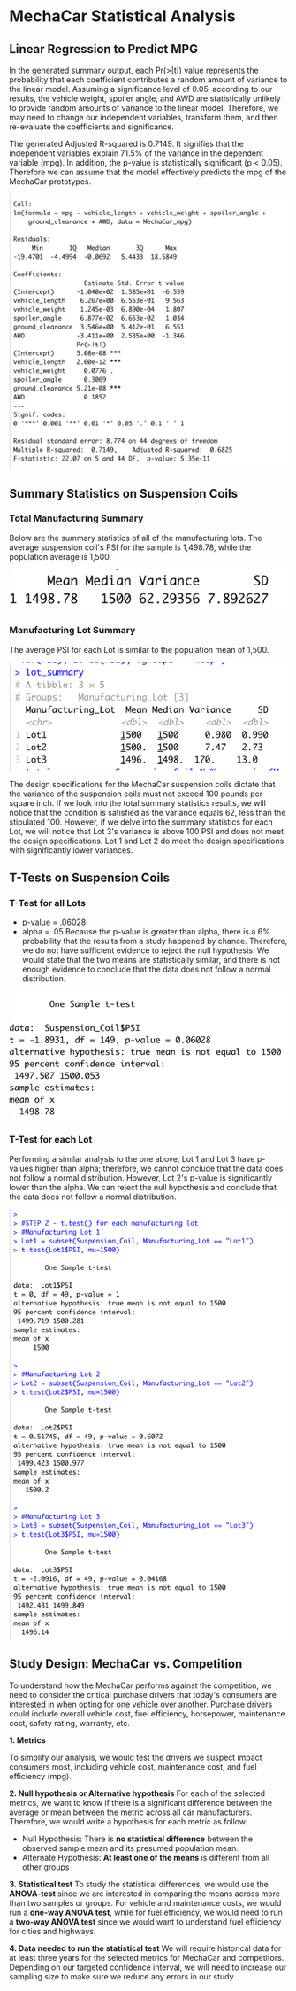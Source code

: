 # MechaCar Statistical Analysis
## Linear Regression to Predict MPG
In the generated summary output, each Pr(>|t|) value represents the probability that each coefficient contributes a random amount of variance to the linear model. Assuming a significance level of 0.05, according to our results, the vehicle weight, spoiler angle, and AWD are statistically unlikely to provide random amounts of variance to the linear model. Therefore, we may need to change our independent variables, transform them, and then re-evaluate the coefficients and significance.

The generated Adjusted R-squared is 0.7149. It signifies that the independent variables explain 71.5% of the variance in the dependent variable (mpg). In addition, the p-value is statistically significant (p < 0.05). Therefore we can assume that the model effectively predicts the mpg of the MechaCar prototypes.

![Linear Regression](https://github.com/msevillano89/MechaCar_Statistical_Analysis/blob/main/Images/Screen%20Shot%202022-08-19%20at%209.29.45%20PM.png)

## Summary Statistics on Suspension Coils
### Total Manufacturing Summary
Below are the summary statistics of all of the manufacturing lots. The average suspension coil's PSI for the sample is 1,498.78, while the population average is 1,500.

![Lot Summary](https://github.com/msevillano89/MechaCar_Statistical_Analysis/blob/main/Images/Screen%20Shot%202022-08-19%20at%2010.53.56%20PM.png)

### Manufacturing Lot Summary
The average PSI for each Lot is similar to the population mean of 1,500.

![Per Lot Summary](https://github.com/msevillano89/MechaCar_Statistical_Analysis/blob/main/Images/Screen%20Shot%202022-08-19%20at%2010.53.39%20PM.png)

The design specifications for the MechaCar suspension coils dictate that the variance of the suspension coils must not exceed 100 pounds per square inch. If we look into the total summary statistics results, we will notice that the condition is satisfied as the variance equals 62, less than the stipulated 100. However, if we delve into the summary statistics for each Lot, we will notice that Lot 3's variance is above 100 PSI and does not meet the design specifications. Lot 1 and Lot 2 do meet the design specifications with significantly lower variances. 

## T-Tests on Suspension Coils
### T-Test for all Lots
- p-value = .06028
- alpha = .05
Because the p-value is greater than alpha, there is a 6% probability that the results from a study happened by chance. Therefore, we do not have sufficient evidence to reject the null hypothesis. We would state that the two means are statistically similar, and there is not enough evidence to conclude that the data does not follow a normal distribution.

![T-test total](https://github.com/msevillano89/MechaCar_Statistical_Analysis/blob/main/Images/Screen%20Shot%202022-08-20%20at%202.20.54%20PM.png)

### T-Test for each Lot
Performing a similar analysis to the one above, Lot 1 and Lot 3 have p-values higher than alpha; therefore, we cannot conclude that the data does not follow a normal distribution. However, Lot 2's p-value is significantly lower than the alpha. We can reject the null hypothesis and conclude that the data does not follow a normal distribution.

![Each lot](https://github.com/msevillano89/MechaCar_Statistical_Analysis/blob/main/Images/Screen%20Shot%202022-08-20%20at%202.27.13%20PM.png)

## Study Design: MechaCar vs. Competition
To understand how the MechaCar performs against the competition, we need to consider the critical purchase drivers that today's consumers are interested in when opting for one vehicle over another. Purchase drivers could include overall vehicle cost, fuel efficiency, horsepower, maintenance cost, safety rating, warranty, etc.

**1. Metrics**

To simplify our analysis, we would test the drivers we suspect impact consumers most, including vehicle cost, maintenance cost, and fuel efficiency (mpg).

**2. Null hypothesis or Alternative hypothesis**
For each of the selected metrics, we want to know if there is a significant difference between the average or mean between the metric across all car manufacturers. Therefore, we would write a hypothesis for each metric as follow:
- Null Hypothesis: There is **no statistical difference** between the observed sample mean and its presumed population mean.
- Alternate Hypothesis: **At least one of the means** is different from all other groups

**3. Statistical test**
To study the statistical differences, we would use the **ANOVA-test** since we are interested in comparing the means across more than two samples or groups. For vehicle and maintenance costs, we would run a **one-way ANOVA test**, while for fuel efficiency, we would need to run a **two-way ANOVA test** since we would want to understand fuel efficiency for cities and highways. 

**4. Data needed to run the statistical test**
We will require historical data for at least three years for the selected metrics for MechaCar and competitors. Depending on our targeted confidence interval, we will need to increase our sampling size to make sure we reduce any errors in our study.
